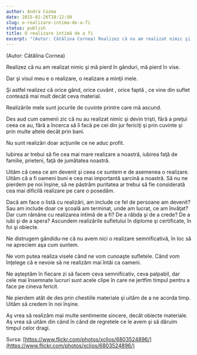 ```yaml
---
author: Andra Cozma
date: 2015-02-26T18:12:50
slug: o-realizare-intima-de-a-fi
status: publish
title: O realizare intimă de a fi
excerpt: "(Autor: Cătălina Cornea) Realizez că nu am realizat nimic şi mă pierd în gânduri, mă pierd în vise. Dar şi  "
---
```

(Autor: Cătălina Cornea)

Realizez că nu am realizat nimic şi mă pierd în gânduri, mă pierd în vise.

Dar şi visul meu e o realizare, o realizare a minţii mele.

Şi astfel realizez că orice gând, orice cuvânt , orice faptă , ce vine din suflet contează mai mult decât ceva material.

Realizările mele sunt jocurile de cuvinte printre care mă ascund.

Des aud cum oamenii zic că nu au realizat nimic şi devin trişti, fără a preţui ceea ce au, fără a încerca să îi facă pe cei din jur fericiţi şi prin cuvinte şi prin multe altele decât prin bani.

Nu sunt realizări doar acţiunile ce ne aduc profit.

Iubirea ar trebui să fie cea mai mare realizare a noastră, iubirea faţă de familie, prieteni, faţă de jumătatea noastră.

Uităm că ceea ce am devenit şi ceea ce suntem e de asemenea o realizare. Uităm că a fi oameni buni e cea mai importantă sarcină a noastră. Să nu ne pierdem pe noi înşine, să ne păstrăm puritatea ar trebui să fie considerată cea mai dificilă realizare pe care o posedăm.

Dacă am face o listă cu realizări, am include ce fel de persoane am devenit? Sau am include doar ce şcoală am terminat, unde am lucrat, ce am învăţat? Dar cum rămâne cu realizarea intimă de a fi? De a răbda şi de a crede? De a iubi şi de a spera? Ascundem realizările sufletului în diplome şi certificate, în foi şi obiecte.

Ne distrugem gândidu-ne că nu avem nici o realizare semnificativă, în loc să ne apreciem aşa cum suntem.

Ne vom putea realiza visele când ne vom cunoaşte sufletele. Când vom înţelege că e nevoie să ne realizăm mai întâi ca oameni.

Ne aşteptăm în fiecare zi să facem ceva semnificativ, ceva palpabil, dar cele mai însemnate lucruri sunt acele clipe în care ne jertfim timpul pentru a face pe cineva fericit.

Ne pierdem atât de des prin chestiile materiale şi uităm de a ne acorda timp. Uităm să credem în noi înşine.

Aş vrea să realizăm mai multe sentimente sincere, decât obiecte materiale. Aş vrea să uităm din când în când de regretele ce le avem şi să dăruim timpul celor dragi.

Sursa: [https://www.flickr.com/photos/xclios/6803524896/](https://www.flickr.com/photos/xclios/6803524896/)
    